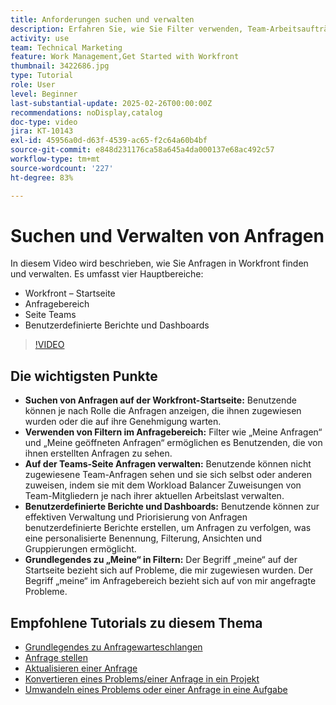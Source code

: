 ```yaml
---
title: Anforderungen suchen und verwalten
description: Erfahren Sie, wie Sie Filter verwenden, Team-Arbeitsaufträge verwalten, benutzerdefinierte Berichte und Dashboards erstellen und die Bedeutung von „Mein“ in verschiedenen Kontexten klären, um eine effektive Anfragenverwaltung zu ermöglichen.
activity: use
team: Technical Marketing
feature: Work Management,Get Started with Workfront
thumbnail: 3422686.jpg
type: Tutorial
role: User
level: Beginner
last-substantial-update: 2025-02-26T00:00:00Z
recommendations: noDisplay,catalog
doc-type: video
jira: KT-10143
exl-id: 45956a0d-d63f-4539-ac65-f2c64a60b4bf
source-git-commit: e848d231176ca58a645a4da000137e68ac492c57
workflow-type: tm+mt
source-wordcount: '227'
ht-degree: 83%

---
```


# Suchen und Verwalten von Anfragen

In diesem Video wird beschrieben, wie Sie Anfragen in Workfront finden und verwalten. Es umfasst vier Hauptbereiche:

* Workfront – Startseite
* Anfragebereich
* Seite Teams&#x200B;
* Benutzerdefinierte Berichte und Dashboards


>[!VIDEO](https://video.tv.adobe.com/v/3422686/?quality=12&learn=on&enablevpops)

## Die wichtigsten Punkte

* **Suchen von Anfragen auf der Workfront-Startseite:** Benutzende können je nach Rolle die Anfragen anzeigen, die ihnen zugewiesen wurden oder die auf ihre Genehmigung warten. 
* **Verwenden von Filtern im Anfragebereich:** Filter wie „Meine Anfragen“ und „Meine geöffneten Anfragen“ ermöglichen es Benutzenden, die von ihnen erstellten Anfragen zu sehen. 
* **Auf der Teams-Seite Anfragen verwalten:** Benutzende können nicht zugewiesene Team-Anfragen sehen und sie sich selbst oder anderen zuweisen, indem sie mit dem Workload Balancer Zuweisungen von Team-Mitgliedern je nach ihrer aktuellen Arbeitslast verwalten. 
* **Benutzerdefinierte Berichte und Dashboards:** Benutzende können zur effektiven Verwaltung und Priorisierung von Anfragen benutzerdefinierte Berichte erstellen, um Anfragen zu verfolgen, was eine personalisierte Benennung, Filterung, Ansichten und Gruppierungen ermöglicht. 
* **Grundlegendes zu „Meine“ in Filtern:** Der Begriff „meine“ auf der Startseite bezieht sich auf Probleme, die mir zugewiesen wurden. Der Begriff „meine“ im Anfragebereich bezieht sich auf von mir angefragte Probleme. 


## Empfohlene Tutorials zu diesem Thema

* [Grundlegendes zu Anfragewarteschlangen](/help/manage-work/request-queues/understand-request-queues.md)
* [Anfrage stellen](/help/manage-work/issues-requests/make-a-request.md)
* [Aktualisieren einer Anfrage](/help/manage-work/issues-requests/update-a-request.md)
* [Konvertieren eines Problems/einer Anfrage in ein Projekt](/help/manage-work/issues-requests/create-a-project-from-a-request.md)
* [Umwandeln eines Problems oder einer Anfrage in eine Aufgabe](/help/manage-work/issues-requests/convert-issues-to-other-work-items.md)

